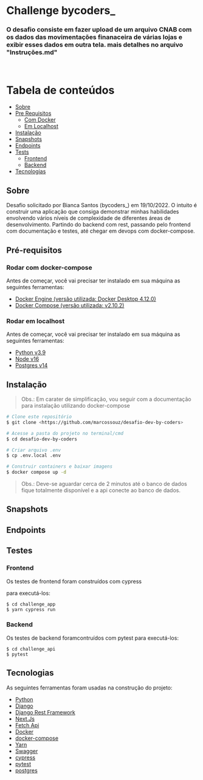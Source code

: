 # Challenge bycoders_

### O desafio consiste em fazer upload de um arquivo CNAB com os dados das movimentações finanaceira de várias lojas e exibir esses dados em outra tela. mais detalhes no arquivo "Instruções.md"

<br>

Tabela de conteúdos
=================

* [Sobre](#sobre)
* [Pre Requisitos](#pré-requisitos)
    * [Com Docker](#rodar-com-docker-compose)
    * [Em Localhost](#rodar-em-localhost)
* [Instalação](#instalação)
* [Snapshots](#snapshots)
* [Endpoints](#endpoints)
* [Tests](#testes)
    * [Frontend](#frontend)
    * [Backend](#backend)
* [Tecnologias](#tecnologias)


## Sobre

Desafio solicitado por Bianca Santos (bycoders_) em 19/10/2022. O intuito é construir uma aplicação que consiga demonstrar minhas habilidades envolvendo vários níveis de complexidade de diferentes áreas de desenvolvimento. Partindo do backend com rest, passando pelo frontend com documentação e testes, até chegar em devops com docker-compose.

## Pré-requisitos

### Rodar com docker-compose
Antes de começar, você vai precisar ter instalado em sua máquina as seguintes ferramentas:

- <a href="https://docs.docker.com/engine/install/">Docker Engine (versão utilizada: Docker Desktop 4.12.0)</a>
- <a href="https://docs.docker.com/compose/install/">Docker Compose (versão utilizada: v2.10.2)</a>

### Rodar em localhost
Antes de começar, você vai precisar ter instalado em sua máquina as seguintes ferramentas:

- <a href="https://www.python.org/downloads/">Python v3.9</a>
- <a href="https://nodejs.org/en/download/">Node v16</a>
- <a href="https://www.postgresql.org/download/">Postgres v14</a>


## Instalação

> Obs.: Em carater de simplificação, vou seguir com a documentação para instalação utilizando docker-compose


```bash
# Clone este repositório
$ git clone <https://github.com/marcossouz/desafio-dev-by-coders>

# Acesse a pasta do projeto no terminal/cmd
$ cd desafio-dev-by-coders

# Criar arquivo .env
$ cp .env.local .env

# Construir containers e baixar imagens
$ docker compose up -d

```
> Obs.: Deve-se aguardar cerca de 2 minutos até o banco de dados fique totalmente disponível e a api conecte ao banco de dados.

## Snapshots

## Endpoints

## Testes

### Frontend

Os testes de frontend foram construídos com cypress

para executá-los:
```
$ cd challenge_app
$ yarn cypress run
```

### Backend

Os testes de backend foramcontruídos com pytest
para executá-los:
```
$ cd challenge_api
$ pytest
```

## Tecnologias

As seguintes ferramentas foram usadas na construção do projeto:

- [Python](https://www.python.org/downloads/)
- [Django](https://www.djangoproject.com/download/)
- [Django Rest Framework](https://www.django-rest-framework.org/)
- [Next.Js](https://nextjs.org/)
- [Fetch Api](https://developer.mozilla.org/en-US/docs/Web/API/Fetch_API)
- [Docker](https://www.docker.com/)
- [docker-compose](https://docs.docker.com/compose/)
- [Yarn](https://yarnpkg.com/)
- [Swagger](https://swagger.io/)
- [cypress](https://www.cypress.io/)
- [pytest](https://docs.pytest.org/en/7.1.x/)
- [postgres](https://www.postgresql.org/)
